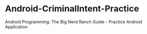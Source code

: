 # Android-CriminalIntent-Practice
Android Programming: The Big Nerd Ranch Guide - Practice Android Application
